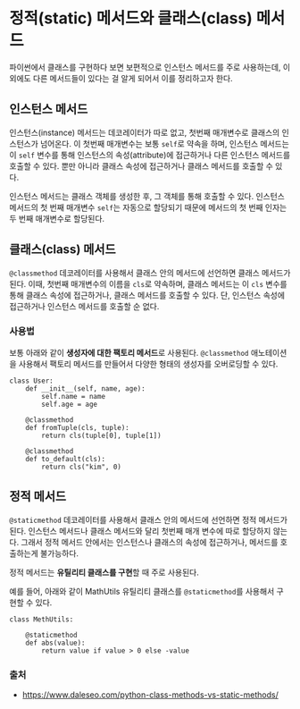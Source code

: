 # 정적(static) 메서드와 클래스(class) 메서드
파이썬에서 클래스를 구현하다 보면 보편적으로 인스턴스 메서드를 주로 사용하는데, 이외에도 다른 메서드들이 있다는 걸 알게 되어서 이를 정리하고자 한다.

## 인스턴스 메서드
인스턴스(instance) 메서드는 데코레이터가 따로 없고, 첫번째 매개변수로 클래스의 인스턴스가 넘어온다. 이 첫번째 매개변수는 보통 `self`로 약속을 하며, 인스턴스 메서드는 이 `self` 변수를 통해 인스턴스의 속성(attribute)에 접근하거나 다른 인스턴스 메서드를 호출할 수 있다. 뿐만 아니라 클래스 속성에 접근하거나 클래스 메서드를 호출할 수 있다.

인스턴스 메서드는 클래스 객체를 생성한 후, 그 객체를 통해 호출할 수 있다. 인스턴스 메서드의 첫 번째 매개변수 `self`는 자동으로 할당되기 때문에 메서드의 첫 번째 인자는 두 번째 매개변수로 할당된다.

## 클래스(class) 메서드
`@classmethod` 데코레이터를 사용해서 클래스 안의 메서드에 선언하면 클래스 메서드가 된다. 이때, 첫번째 매개변수의 이름을 `cls`로 약속하며, 클래스 메서드는 이 `cls` 변수를 통해 클래스 속성에 접근하거나, 클래스 메서드를 호출할 수 있다. 단, 인스턴스 속성에 접근하거나 인스턴스 메서드를 호출할 순 없다.

### 사용법
보통 아래와 같이 **생성자에 대한 팩토리 메서드**로 사용된다. `@classmethod` 애노테이션을 사용해서 팩토리 메서드를 만들어서 다양한 형태의 생성자를 오버로딩할 수 있다.

```
class User:
    def __init__(self, name, age):
        self.name = name
        self.age = age
        
    @classmethod
    def fromTuple(cls, tuple):
        return cls(tuple[0], tuple[1])

    @classmethod
    def to_default(cls):
        return cls("kim", 0)
```
## 정적 메서드
`@staticmethod` 데코레이터를 사용해서 클래스 안의 메서드에 선언하면 정적 메서드가 된다. 인스턴스 메서드나 클래스 메서드와 달리 첫번째 매개 변수에 따로 할당하지 않는다. 그래서 정적 메서드 안에서는 인스턴스나 클래스의 속성에 접근하거나, 메서드를 호출하는게 불가능하다.

정적 메서드는 **유틸리티 클래스를 구현**할 때 주로 사용된다.

예를 들어, 아래와 같이 MathUtils 유틸리티 클래스를 `@staticmethod`를 사용해서 구현할 수 있다.
```
class MethUtils:
    
    @staticmethod
    def abs(value):
        return value if value > 0 else -value

```

### 출처 
- https://www.daleseo.com/python-class-methods-vs-static-methods/